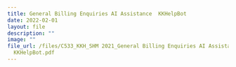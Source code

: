 ```yaml
---
title: General Billing Enquiries AI Assistance  KKHelpBot
date: 2022-02-01
layout: file
description: ""
image: ""
file_url: /files/C533_KKH_SHM 2021_General Billing Enquiries AI Assistance -
  KKHelpBot.pdf
---
```

